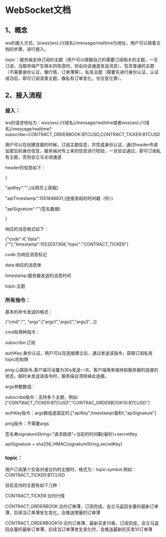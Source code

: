 #                        WebSocket文档

## 1、概念

ws的接入方式，以wss(ws)://{域名}/message/realtime为地址，用户可以按着文档的步骤，进行接入。

topic：服务端支持订阅的主题（用户可以根据自己的需要订阅相关的主题，一旦订阅，当服务端产生相关的信息时，则会向该通道发送消息），包含普通的主题（不需要身份认证，像行情，订单薄等），私有主题（需要先进行身份认证，认证成功后，即可订阅该类主题，像私有订单变化，仓位变化等）。

## 2、接入流程

### 接入：

ws的请求地址为：wss(ws)://{域名}/message/realtime或者wss(ws)://{域名}/message/realtime?subscribe=CONTRACT_ORDERBOOK:BTCUSD,CONTRACT_TICKER:BTCUSD

用户可以在创建连接的时候，订阅主题信息，并完成身份认证，通过header传递加密后的身份信息，服务端对传上来的信息进行校验，一旦验证通过，即可订阅私有主题，否则会立马关闭通道.

header的信息如下：

{

"apiKey":"",(从网页上获取)

"apiTimestamp":1551848831,(连接发起的时间戳（秒）)

"apiSignature":""(签名数据)

}

响应的消息格式如下：

{"code":4,"data":{""},"timestamp":1552037368,"topic":"CONTRACT_TICKER"}

code:为响应消息标记

data:响应的消息体

timestamp:服务器发送的消息时间

topic:主题

### 所有指令：

基本的命令发送的格式：

{"cmd":"<command>", "args":["args1","args2","args3"...]}

cmd有两种指令：

subscribe:订阅

authKey:身份认证，用户可以在连接建立后，通过发送该指令，获取订阅私有topic的权限

ping:心跳指令,客户端可设置为30s发送一次。客户端用来维持和服务器的连接的状态，超时未发送该指令时，服务端会清除掉此连接。

args参数数组：

subscribe指令：支持多个主题，例如:["CONTRACT_TICKER:BTCUSD","CONTRAC_ORDERBOOK10:BTCUSD"]

authKey指令：args数组是固定的,["apiKey",timestamp(毫秒),"apiSignature"]

ping指令：不需要args

签名串signatureString="请求路径"+当前的时间戳(毫秒)+secretKey

apiSignature = sha256_HMAC(signatureString,secretKey)

### topic：

用户订阅某个交易对或合约的主题时，格式为：topic:symbol.例如：CONTRACT_TICKER:BTCUSD

目前支持的主题有如下几种：

CONTRACT_TICKER:合约行情

CONTRACT_ORDERBOOK:合约订单薄，订阅完成，会立马返回全量的最新订单薄，后续当订单薄发生变化，会推送增量的订单薄

CONTRACT_ORDERBOOK10:合约订单薄，最新买卖10条，订阅完成，会立马返回全量的最新订单薄，后续当订单薄发生变化时，会推送最新的买卖10订单薄











